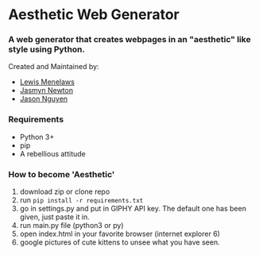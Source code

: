 # Aesthetic Web Generator

### A web generator that creates webpages in an "aesthetic" like style using Python.

Created and Maintained by:

- [Lewis Menelaws](https://github.com/elebumm)
- [Jasmyn Newton](https://github.com/1ogica1)
- [Jason Nguyen](https://github.com/jasonmasterrace)

### Requirements

- Python 3+
- pip
- A rebellious attitude

### How to become 'Aesthetic'

1. download zip or clone repo
2. run `pip install -r requirements.txt`
3. go in settings.py and put in GIPHY API key. The default one has been given, just paste it in.
4. run main.py file (python3 or py)
5. open index.html in your favorite browser (internet explorer 6)
6. google pictures of cute kittens to unsee what you have seen.